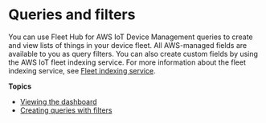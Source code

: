 # Queries and filters<a name="aws-iot-monitor-user-queries"></a>

You can use Fleet Hub for AWS IoT Device Management queries to create and view lists of things in your device fleet\. All AWS\-managed fields are available to you as query filters\. You can also create custom fields by using the AWS IoT fleet indexing service\. For more information about the fleet indexing service, see [Fleet indexing service](https://docs.aws.amazon.com/iot/latest/developerguide/iot-indexing.html)\.

**Topics**
+ [Viewing the dashboard](aws-iot-monitor-user-queries-dashboard.md)
+ [Creating queries with filters](aws-iot-monitor-user-queries-creating.md)